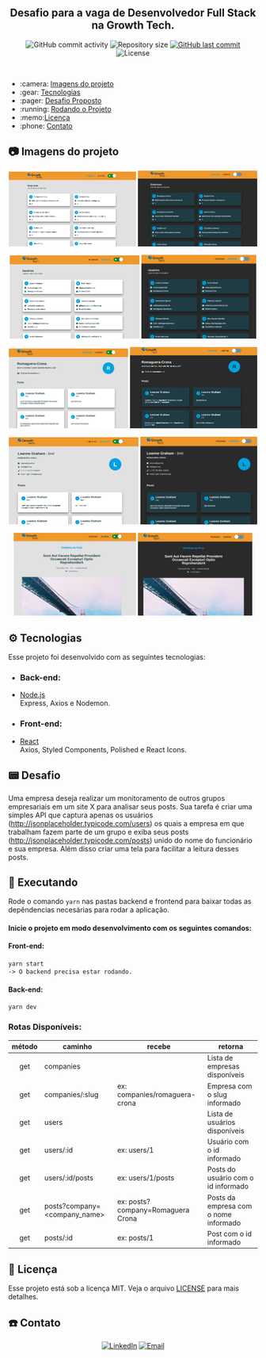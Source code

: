 <h2 align="center">
   Desafio para a vaga de Desenvolvedor Full Stack na Growth Tech.
</h2>

<p align="center">
  <img alt="GitHub commit activity" src="https://img.shields.io/github/commit-activity/m/danielcti/growthtech-fullstack-challenge">

  <img alt="Repository size" src="https://img.shields.io/github/repo-size/danielcti/growthtech-fullstack-challenge">
  
  <a href="https://github.com/danielcti/growthtech-fullstack-challenge/commits/main">
    <img alt="GitHub last commit" src="https://img.shields.io/github/last-commit/danielcti/growthtech-fullstack-challenge">
</a>

<img alt="License" src="https://img.shields.io/badge/license-MIT-brightgreen">
</p>

</br>

<ul>
   <li> :camera: <a href="#camera-imagens-do-projeto">Imagens do projeto</a> </li>
   <li> :gear: <a href="#gear-tecnologias">Tecnologias</a> </li>
   <li> :pager: <a href="#pager-desafio">Desafio Proposto</a> </li>
   <li> :running: <a href="#running-executando">Rodando o Projeto</a> </li>
   <li> :memo:<a href="#memo-licença">Licença</a> </li>
   <li> :phone: <a href="#phone-contato">Contato</a> </li>
</ul>

## :camera: Imagens do projeto

  <p  align="center">
<img src="https://github.com/danielcti/growthtech-fullstack-challenge/blob/main/readme_assets/companies-light.png?raw=true" width=51% />
<img src="https://github.com/danielcti/growthtech-fullstack-challenge/blob/main/readme_assets/companies-dark.png?raw=true" width=48% />
  </p>
  <p  align="center">
<img src="https://github.com/danielcti/growthtech-fullstack-challenge/blob/main/readme_assets/users-light.png?raw=true" width=52% />
<img src="https://github.com/danielcti/growthtech-fullstack-challenge/blob/main/readme_assets/users-dark.png?raw=true" width=46% />
  </p>
  <p  align="center">
<img src="https://github.com/danielcti/growthtech-fullstack-challenge/blob/main/readme_assets/company-light.png?raw=true" width=48% />
<img src="https://github.com/danielcti/growthtech-fullstack-challenge/blob/main/readme_assets/company-dark.png?raw=true" width=51% />
  </p>
  <p  align="center">
<img src="https://github.com/danielcti/growthtech-fullstack-challenge/blob/main/readme_assets/user-light.png?raw=true" width=52% />
<img src="https://github.com/danielcti/growthtech-fullstack-challenge/blob/main/readme_assets/user-dark.png?raw=true" width=47% />
  </p>
  <p  align="center">
<img src="https://github.com/danielcti/growthtech-fullstack-challenge/blob/main/readme_assets/post-light.png?raw=true" width=49% />
<img src="https://github.com/danielcti/growthtech-fullstack-challenge/blob/main/readme_assets/post-dark.png?raw=true" width=46% />
  </p>
 </h3>

## :gear: Tecnologias

Esse projeto foi desenvolvido com as seguintes tecnologias:

- <h3>Back-end:
- [Node.js](https://nodejs.org/en/)
  </br> Express, Axios e Nodemon.
- <h3>Front-end:
- [React](https://reactjs.org)
  </br> Axios, Styled Components, Polished e React Icons.

## :pager: Desafio

Uma empresa deseja realizar um monitoramento de outros grupos empresariais em um site X para analisar seus posts. Sua tarefa é criar uma simples API que captura apenas os usuários (http://jsonplaceholder.typicode.com/users) os quais a empresa em que trabalham fazem parte de um grupo e exiba seus posts (http://jsonplaceholder.typicode.com/posts) unido do nome do funcionário e sua empresa. Além disso criar uma tela para facilitar a leitura desses posts.


## :running: Executando

Rode o comando `yarn` nas pastas backend e frontend para baixar todas as depêndencias necesárias para rodar a aplicação.

<h4> Inicie o projeto em modo desenvolvimento com os seguintes comandos: </h4>

<h4> Front-end: </h4>

```
yarn start
-> O backend precisa estar rodando.
```

<h4> Back-end: </h4>

```
yarn dev
```

<h3>Rotas Disponíveis:</h3>

| método | caminho                      | recebe                            | retorna                               |
|:------:|------------------------------|-----------------------------------|---------------------------------------|
| get    | companies                    |                                   | Lista de empresas disponíveis         |
| get    | companies/:slug              | ex: companies/romaguera-crona     | Empresa com o slug informado          |
| get    | users                        |                                   | Lista de usuários disponíveis         |
| get    | users/:id                    | ex: users/1                       | Usuário com o id informado            |
| get    | users/:id/posts              | ex: users/1/posts                 | Posts do usuário com o id informado   |
| get    | posts?company=<company_name> | ex: posts?company=Romaguera Crona | Posts da empresa com o nome informado |
| get    | posts/:id                    | ex: posts/1                       | Post com o id informado               |

## :memo: Licença

Esse projeto está sob a licença MIT. Veja o arquivo [LICENSE](LICENSE) para mais detalhes.

## :phone: Contato

<p align="center">
<a href="https://www.linkedin.com/in/dpc2/" target="_blank"><img alt="LinkedIn" src="https://img.shields.io/badge/LinkedIn-@dpc2-blue?style=flat&logo=linkedin"></a>
<a href="mailto:dpc2@cin.ufpe.br"><img alt="Email" src="https://img.shields.io/badge/Email-dpc2@cin.ufpe.br-blue?style=flat&logo=gmail"></a>
</p>